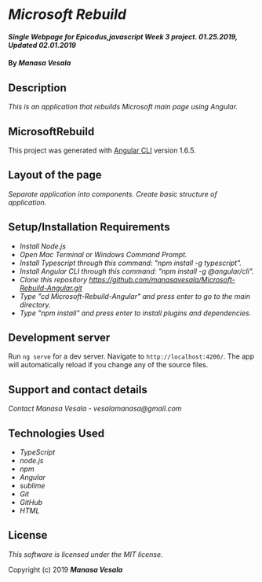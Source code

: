# _Microsoft Rebuild_

#### _Single Webpage for Epicodus,javascript Week 3 project. 01.25.2019, Updated 02.01.2019_

#### By _**Manasa Vesala**_

## Description

_This is an application that rebuilds Microsoft main page using Angular._

## MicrosoftRebuild

This project was generated with [Angular CLI](https://github.com/angular/angular-cli) version 1.6.5.

## Layout of the page
_Separate application into components._
_Create basic structure of application._

## Setup/Installation Requirements

* _Install Node.js_
* _Open Mac Terminal or Windows Command Prompt._
* _Install Typescript through this command: "npm install -g typescript"._
* _Install Angular CLI through this command: "npm install -g @angular/cli"._
* _Clone this repository https://github.com/manasavesala/Microsoft-Rebuild-Angular.git_
* _Type "cd Microsoft-Rebuild-Angular" and press enter to go to the main directory._
* _Type "npm install" and press enter to install plugins and dependencies._

## Development server

Run `ng serve` for a dev server. Navigate to `http://localhost:4200/`. The app will automatically reload if you change any of the source files.

## Support and contact details

_Contact Manasa Vesala - vesalamanasa@gmail.com_


## Technologies Used

* _TypeScript_
* _node.js_
* _npm_
* _Angular_
* _sublime_
* _Git_
* _GitHub_
* _HTML_

## License

*This software is licensed under the MIT license.*

Copyright (c) 2019 **_Manasa Vesala_**